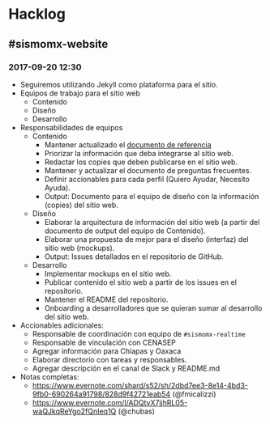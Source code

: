# Hacklog

## \#sismomx-website

### 2017-09-20 12:30

* Seguiremos utilizando Jekyll como plataforma para el sitio.
* Equipos de trabajo para el sitio web
   * Contenido
   * Diseño
   * Desarrollo
* Responsabilidades de equipos
   * Contenido
      * Mantener actualizado el [documento de referencia](https://docs.google.com/document/d/1QVBq6UZ4JA24HceiTwUWfbcz3ZA3SxueOymXsnp43Ug/edit#)
      * Priorizar la información que deba integrarse al sitio web.
      * Redactar los copies que deben publicarse en el sitio web.
      * Mantener y actualizar el documento de preguntas frecuentes.
      * Definir accionables para cada perfil (Quiero Ayudar, Necesito Ayuda).
      * Output: Documento para el equipo de diseño con la información (copies) del sitio web.
   * Diseño
      * Elaborar la arquitectura de información del sitio web (a partir del documento de output del equipo de Contenido).
      * Elaborar una propuesta de mejor para el diseño (interfaz) del sitio web (mockups).
      * Output: Issues detallados en el repositorio de GitHub.
   * Desarrollo
      * Implementar mockups en el sitio web.
      * Publicar contenido el sitio web a partir de los issues en el repositorio.
      * Mantener el README del repositorio.
      * Onboarding a desarrolladores que se quieran sumar al desarrollo del sitio web.
* Accionables adicionales:
   * Responsable de coordinación con equipo de `#sismomx-realtime`
   * Responsable de vinculación con CENASEP
   * Agregar información para Chiapas y Oaxaca
   * Elaborar directorio con tareas y responsables.
   * Agregar descripción en el canal de Slack y README.md
* Notas completas:
   * https://www.evernote.com/shard/s52/sh/2dbd7ee3-8e14-4bd3-9fb0-690264a91798/828d9f42721eab54 (@fmicalizzi)
   * https://www.evernote.com/l/ADQtvX7jjhRL05-waQJkqReYgo2fQnIeq1Q (@chubas)
